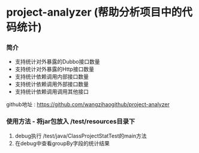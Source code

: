 # project-analyzer (帮助分析项目中的代码统计)

### 简介

- 支持统计对外暴露的Dubbo接口数量
- 支持统计对外暴露的Http接口数量
- 支持统计依赖调用内部接口数量
- 支持统计依赖调用外部接口数量
- 支持统计依赖调用调用其他接口

github地址 : https://github.com/wangzihaogithub/project-analyzer

### 使用方法 - 将jar包放入 /test/resources目录下

1. debug执行 /test/java/ClassProjectStatTest的main方法
2. 在debug中查看groupBy字段的统计结果
